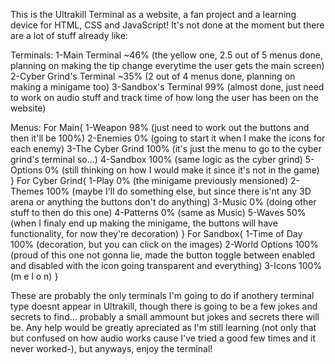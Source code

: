 This is the Ultrakill Terminal as a website, a fan project and a learning device for HTML, CSS and JavaScript!
It's not done at the moment but there are a lot of stuff already like:

Terminals:
1-Main Terminal ~46% (the yellow one, 2.5 out of 5 menus done, planning on making the tip change everytime the user gets the main screen)
2-Cyber Grind's Terminal ~35% (2 out of 4 menus done, planning on making a minigame too)
3-Sandbox's Terminal 99% (almost done, just need to work on audio stuff and track time of how long the user has been on the website)

Menus:
  For Main{
    1-Weapon 98% (just need to work out the buttons and then it'll be 100%)
    2-Enemies 0% (going to start it when I make the icons for each enemy)
    3-The Cyber Grind 100% (it's just the menu to go to the cyber grind's terminal so...)
    4-Sandbox 100% (same logic as the cyber grind)
    5-Options 0% (still thinking on how I would make it since it's not in the game)
  }
  For Cyber Grind{
    1-Play 0% (the minigame previously mensioned)
    2-Themes 100% (maybe I'll do something else, but since there is'nt any 3D arena or anything the buttons don't do anything)
    3-Music 0% (doing other stuff to then do this one)
    4-Patterns 0% (same as Music)
    5-Waves 50% (when I finaly end up making the minigame, the buttons will have functionality, for now they're decoration)
  }
  For Sandbox{
    1-Time of Day 100% (decoration, but you can click on the images)
    2-World Options 100% (proud of this one not gonna lie, made the button toggle between enabled and disabled with the icon going transparent and everything)
    3-Icons 100% (m e l o n)
  }

These are probably the only terminals I'm going to do if anothery terminal type doesnt appear in Ultrakill, though there is going to be a few jokes and secrets to find...
probably a small ammount but jokes and secrets there will be.
Any help would be greatly apreciated as I'm still learning (not only that but confused on how audio works cause I've tried a good few times and it never worked-),
but anyways, enjoy the terminal!

